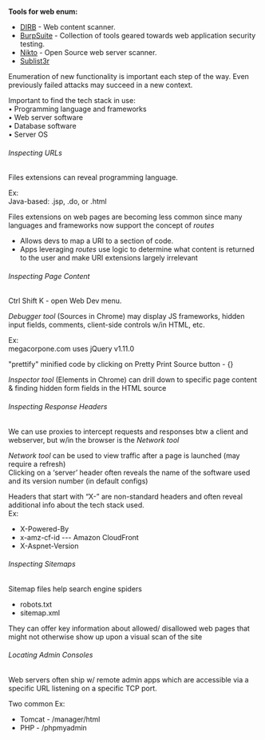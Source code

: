 

**Tools for web enum:**
- [DIRB](DIRB.md) - Web content scanner.  
- [BurpSuite](BurpSuite.md) - Collection of tools geared towards web application security testing.  
- [Nikto](Nikto.md) - Open Source web server scanner.  
- [Sublist3r](Tools.md#Sublist3r)


Enumeration of new functionality is important each step of the way. Even previously failed attacks may succeed in a new context.  
  
Important to find the tech stack in use:  
• Programming language and frameworks  
• Web server software  
• Database software  
• Server OS  
  
  
###### Inspecting URLs
Files extensions can reveal programming language.  
  
Ex:  
Java-based: .jsp, .do, or .html  
  
Files extensions on web pages are becoming less common since many languages and frameworks now support the concept of _routes_  
- Allows devs to map a URI to a section of code.  
- Apps leveraging _routes_ use logic to determine what content is returned to the user and make URI extensions largely irrelevant  
  
  
###### Inspecting Page Content 
Ctrl Shift K - open Web Dev menu.  
  
_Debugger tool_ (Sources in Chrome) may display JS frameworks, hidden input fields, comments, client-side controls w/in HTML, etc.  
  
Ex:  
megacorpone.com uses jQuery v1.11.0  
  
"prettify" minified code by clicking on Pretty Print Source button - {}  
  
_Inspector tool_ (Elements in Chrome) can drill down to specific page content & finding hidden form fields in the HTML source  
  
  
###### Inspecting Response Headers 
We can use proxies to intercept requests and responses btw a client and webserver, but w/in the browser is the _Network tool_  
  
_Network tool_ can be used to view traffic after a page is launched (may require a refresh)  
Clicking on a ‘server’ header often reveals the name of the software used and its version number (in default configs)  
  
Headers that start with “X-” are non-standard headers and often reveal additional info about the tech stack used.  
Ex:  
- X-Powered-By  
- x-amz-cf-id --- Amazon CloudFront  
- X-Aspnet-Version  
  
  
  
###### Inspecting Sitemaps
Sitemap files help search engine spiders  
- robots.txt  
- sitemap.xml  
  
They can offer key information about allowed/ disallowed web pages that might not otherwise show up upon a visual scan of the site  
  
  
###### Locating Admin Consoles  
Web servers often ship w/ remote admin apps which are accessible via a specific URL listening on a specific TCP port.  
  
Two common Ex:  
- Tomcat - /manager/html  
- PHP - /phpmyadmin
